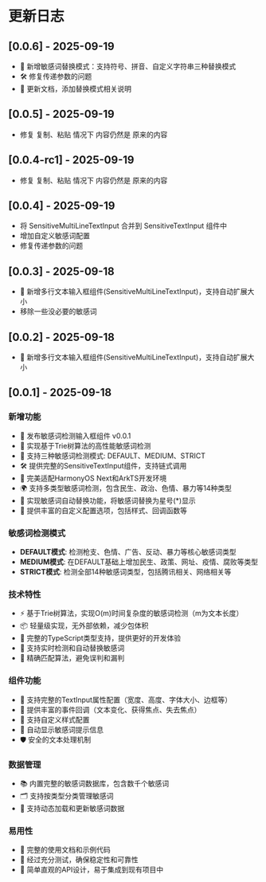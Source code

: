 # 更新日志
## [0.0.6] - 2025-09-19
- 🔄 新增敏感词替换模式：支持符号、拼音、自定义字符串三种替换模式
- 🛠️ 修复传递参数的问题
- 📝 更新文档，添加替换模式相关说明

## [0.0.5] - 2025-09-19
- 修复 复制、粘贴 情况下 内容仍然是 原来的内容

## [0.0.4-rc1] - 2025-09-19
- 修复 复制、粘贴 情况下 内容仍然是 原来的内容

## [0.0.4] - 2025-09-19
- 将 SensitiveMultiLineTextInput 合并到 SensitiveTextInput 组件中
- 增加自定义敏感词配置
- 修复传递参数的问题

## [0.0.3] - 2025-09-18
- 📏 新增多行文本输入框组件(SensitiveMultiLineTextInput)，支持自动扩展大小
- 移除一些没必要的敏感词

## [0.0.2] - 2025-09-18
- 📏 新增多行文本输入框组件(SensitiveMultiLineTextInput)，支持自动扩展大小


## [0.0.1] - 2025-09-18

### 新增功能
- 🎉 发布敏感词检测输入框组件 v0.0.1
- 🚀 实现基于Trie树算法的高性能敏感词检测
- 🎯 支持三种敏感词检测模式: DEFAULT、MEDIUM、STRICT
- 🛠️ 提供完整的SensitiveTextInput组件，支持链式调用
- 📱 完美适配HarmonyOS Next和ArkTS开发环境
- 🌍 支持多类型敏感词检测，包含民生、政治、色情、暴力等14种类型
- 🔧 实现敏感词自动替换功能，将敏感词替换为星号(*)显示
- 🎨 提供丰富的自定义配置选项，包括样式、回调函数等

### 敏感词检测模式
- **DEFAULT模式**: 检测枪支、色情、广告、反动、暴力等核心敏感词类型
- **MEDIUM模式**: 在DEFAULT基础上增加民生、政策、网址、疫情、腐败等类型
- **STRICT模式**: 检测全部14种敏感词类型，包括腾讯相关、网络相关等

### 技术特性
- ⚡ 基于Trie树算法，实现O(m)时间复杂度的敏感词检测（m为文本长度）
- 📦 轻量级实现，无外部依赖，减少包体积
- 🎨 完整的TypeScript类型支持，提供更好的开发体验
- 🔧 支持实时检测和自动替换敏感词
- 🎯 精确匹配算法，避免误判和漏判

### 组件功能
- 📐 支持完整的TextInput属性配置（宽度、高度、字体大小、边框等）
- 🔔 提供丰富的事件回调（文本变化、获得焦点、失去焦点）
- 🎨 支持自定义样式配置
- 📝 自动显示敏感词提示信息
- 🛡️ 安全的文本处理机制

### 数据管理
- 📚 内置完整的敏感词数据库，包含数千个敏感词
- 🗂️ 支持按类型分类管理敏感词
- 🔄 支持动态加载和更新敏感词数据

### 易用性
- 📖 完整的使用文档和示例代码
- 🧪 经过充分测试，确保稳定性和可靠性
- 🎯 简单直观的API设计，易于集成到现有项目中
